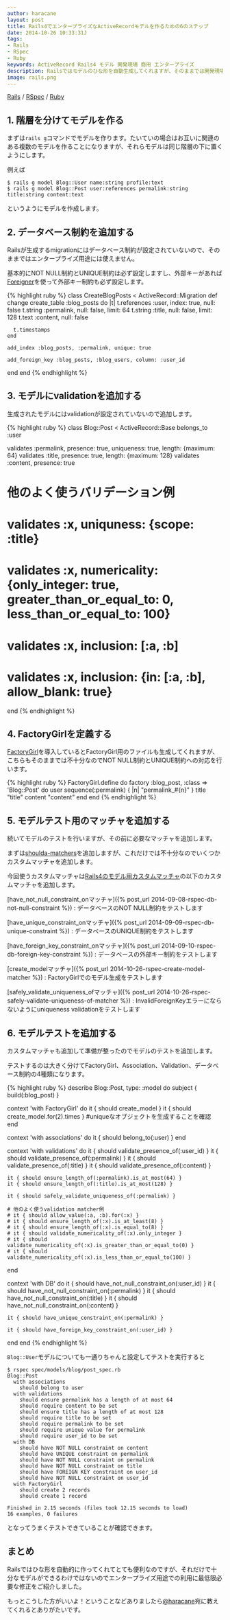 ```yaml
---
author: haracane
layout: post
title: Rails4でエンタープライズなActiveRecordモデルを作るための6のステップ
date: 2014-10-26 10:33:31J
tags:
- Rails
- RSpec
- Ruby
keywords: ActiveRecord Rails4 モデル 開発現場 商用 エンタープライズ
description: Railsではモデルのひな形を自動生成してくれますが、そのままでは開発現場では使えません。この記事ではRails4のActiveRecordをエンタープライズ用途に使えるようにするために実行している6のステップを紹介します。
image: rails.png
---
```

<!-- tag_links -->
[Rails](/tags/rails/) / [RSpec](/tags/rspec/) / [Ruby](/tags/ruby/)

<!-- content -->
## 1. 階層を分けてモデルを作る

まずは`rails g`コマンドでモデルを作ります。たいていの場合はお互いに関連のある複数のモデルを作ることになりますが、それらモデルは同じ階層の下に置くようにします。

例えば

    $ rails g model Blog::User name:string profile:text
    $ rails g model Blog::Post user:references permalink:string title:string content:text

というようにモデルを作成します。

## 2. データベース制約を追加する

Railsが生成するmigrationにはデータベース制約が設定されていないので、そのままではエンタープライズ用途には使えません。

基本的にNOT NULL制約とUNIQUE制約は必ず設定しますし、外部キーがあれば[Foreigner](https://github.com/matthuhiggins/foreigner)を使って外部キー制約も必ず設定します。

{% highlight ruby %}
class CreateBlogPosts < ActiveRecord::Migration
  def change
    create_table :blog_posts do |t|
      t.references :user, index: true, null: false
      t.string :permalink, null: false, limit: 64
      t.string :title, null: false, limit: 128
      t.text :content, null: false

      t.timestamps
    end

    add_index :blog_posts, :permalink, unique: true

    add_foreign_key :blog_posts, :blog_users, column: :user_id
  end
end
{% endhighlight %}

## 3. モデルにvalidationを追加する

生成されたモデルにはvalidationが設定されていないので追加します。

{% highlight ruby %}
class Blog::Post < ActiveRecord::Base
  belongs_to :user

  validates :permalink, presence: true, uniqueness: true, length: {maximum: 64}
  validates :title, presence: true, length: {maximum: 128}
  validates :content, presence: true

  # 他のよく使うバリデーション例
  # validates :x, uniquness: {scope: :title}
  # validates :x, numericality: {only_integer: true, greater_than_or_equal_to: 0, less_than_or_equal_to: 100}
  # validates :x, inclusion: [:a, :b]
  # validates :x, inclusion: {in: [:a, :b], allow_blank: true}
end
{% endhighlight %}

## 4. FactoryGirlを定義する

[FactoryGirl](https://github.com/thoughtbot/factory_girl)を導入しているとFactoryGirl用のファイルも生成してくれますが、こちらもそのままでは不十分なのでNOT NULL制約とUNIQUE制約への対応を行います。

{% highlight ruby %}
FactoryGirl.define do
  factory :blog_post, :class => 'Blog::Post' do
    user
    sequence(:permalink) { |n| "permalink_#{n}" }
    title "title"
    content "content"
  end
end
{% endhighlight %}

## 5. モデルテスト用のマッチャを追加する

続いてモデルのテストを行いますが、その前に必要なマッチャを追加します。

まずは[shoulda-matchers](https://github.com/thoughtbot/shoulda-matchers)を追加しますが、これだけでは不十分なのでいくつかカスタムマッチャを追加します。

今回使うカスタムマッチャは[Rails4のモデル用カスタムマッチャ](/categories/model-spec-custom-matchers)の以下のカスタムマッチャを追加します。

[have_not_null_constraint_onマッチャ]({% post_url 2014-09-08-rspec-db-not-null-constraint %})
: データベースのNOT NULL制約をテストします

[have_unique_constraint_onマッチャ]({% post_url 2014-09-09-rspec-db-unique-constraint %})
: データベースのUNIQUE制約をテストします

[have_foreign_key_constraint_onマッチャ]({% post_url 2014-09-10-rspec-db-foreign-key-constraint %})
: データベースの外部キー制約をテストします

[create_modelマッチャ]({% post_url 2014-10-26-rspec-create-model-matcher %})
: FactoryGirlでのモデル生成をテストします

[safely_validate_uniqueness_ofマッチャ]({% post_url 2014-10-26-rspec-safely-validate-uniqueness-of-matcher %})
: InvalidForeignKeyエラーにならないようにuniqueness validationをテストします

## 6. モデルテストを追加する

カスタムマッチャも追加して準備が整ったのでモデルのテストを追加します。

テストするのは大きく分けてFactoryGirl、Association、Validation、データベース制約の4種類になります。

{% highlight ruby %}
describe Blog::Post, type: :model do
  subject { build(:blog_post) }

  context 'with FactoryGirl' do
    it { should create_model }
    it { should create_model.for(2).times } #uniqueなオブジェクトを生成することを確認
  end

  context 'with associations' do
    it { should belong_to(:user) }
  end

  context 'with validations' do
    it { should validate_presence_of(:user_id) }
    it { should validate_presence_of(:permalink) }
    it { should validate_presence_of(:title) }
    it { should validate_presence_of(:content) }

    it { should ensure_length_of(:permalink).is_at_most(64) }
    it { should ensure_length_of(:title).is_at_most(128) }

    it { should safely_validate_uniqueness_of(:permalink) }

    # 他のよく使うvalidation matcher例
    # it { should allow_value(:a, :b).for(:x) }
    # it { should ensure_length_of(:x).is_at_least(8) }
    # it { should ensure_length_of(:x).is_equal_to(8) }
    # it { should validate_numericality_of(:x).only_integer }
    # it { should validate_numericality_of(:x).is_greater_than_or_equal_to(0) }
    # it { should validate_numericality_of(:x).is_less_than_or_equal_to(100) }
  end

  context 'with DB' do
    it { should have_not_null_constraint_on(:user_id) }
    it { should have_not_null_constraint_on(:permalink) }
    it { should have_not_null_constraint_on(:title) }
    it { should have_not_null_constraint_on(:content) }

    it { should have_unique_constraint_on(:permalink) }

    it { should have_foreign_key_constraint_on(:user_id) }
  end
end
{% endhighlight %}

`Blog::User`モデルについても一通りちゃんと設定してテストを実行すると

    $ rspec spec/models/blog/post_spec.rb
    Blog::Post
      with associations
        should belong to user
      with validations
        should ensure permalink has a length of at most 64
        should require content to be set
        should ensure title has a length of at most 128
        should require title to be set
        should require permalink to be set
        should require unique value for permalink
        should require user_id to be set
      with DB
        should have NOT NULL constraint on content
        should have UNIQUE constraint on permalink
        should have NOT NULL constraint on permalink
        should have NOT NULL constraint on title
        should have FOREIGN KEY constraint on user_id
        should have NOT NULL constraint on user_id
      with FactoryGirl
        should create 2 records
        should create 1 record

    Finished in 2.15 seconds (files took 12.15 seconds to load)
    16 examples, 0 failures

となってうまくテストできていることが確認できます。

## まとめ

Railsではひな形を自動的に作ってくれてとても便利なのですが、それだけで十分なモデルができるわけではないのでエンタープライズ用途での利用に最低限必要な修正をご紹介しました。

もっとこうした方がいいよ！ということなどありましたら[@haracane](http://twitter.com/haracane)宛に教えてくれるとありがたいです。
